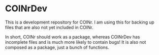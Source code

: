 # COINrDev

This is a development repository for COINr. I am using this for
backing up files that are also not yet included in COINr.

In short, COINr should work as a package, whereas
COINrDev has incomplete files and is much more likely to contain bugs!
It is also not composed as a package, just a bunch of functions.
